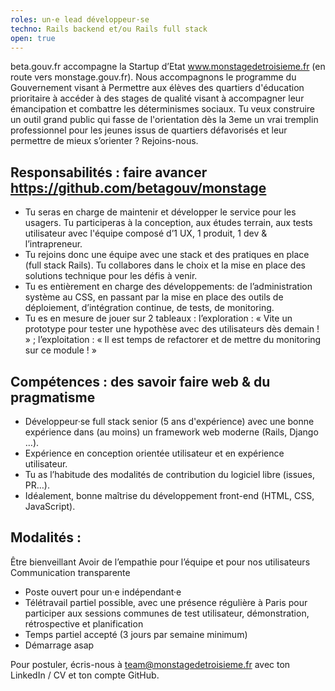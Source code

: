 ```yaml
---
roles: un·e lead développeur·se
techno: Rails backend et/ou Rails full stack
open: true
---
```


beta.gouv.fr accompagne la Startup d’Etat www.monstagedetroisieme.fr (en route vers monstage.gouv.fr). 
Nous accompagnons le programme du Gouvernement visant à Permettre aux élèves des quartiers d'éducation prioritaire à accéder à des stages de qualité visant à accompagner leur émancipation et combattre les déterminismes sociaux.
Tu veux construire un outil grand public qui fasse de l'orientation dès la 3eme un vrai tremplin professionnel pour les jeunes issus de quartiers défavorisés et leur permettre de mieux s’orienter ? Rejoins-nous.

<!--more-->

## Responsabilités : faire avancer https://github.com/betagouv/monstage

- Tu seras en charge de maintenir et développer le service pour les usagers. Tu participeras à la conception, aux études terrain, aux tests utilisateur avec l'équipe composé d’1 UX, 1 produit, 1 dev & l’intrapreneur.
- Tu rejoins donc une équipe avec une stack et des pratiques en place (full stack Rails). Tu collabores dans le choix et la mise en place des solutions technique pour les défis à venir.
- Tu es entièrement en charge des développements: de l’administration système au CSS, en passant par la mise en place des outils de déploiement, d’intégration continue, de tests, de monitoring.
- Tu es en mesure de jouer sur 2 tableaux : l’exploration : « Vite un prototype pour tester une hypothèse avec des utilisateurs dès demain ! » ; l’exploitation : « Il est temps de refactorer et de mettre du monitoring sur ce module ! »

## Compétences : des savoir faire web & du pragmatisme

- Développeur·se full stack senior (5 ans d'expérience) avec une bonne expérience dans (au moins) un framework web moderne (Rails, Django …).
- Expérience en conception orientée utilisateur et en expérience utilisateur.
- Tu as l’habitude des modalités de contribution du logiciel libre (issues, PR…).
- Idéalement, bonne maîtrise du développement front-end (HTML, CSS, JavaScript).

## Modalités : 
Être bienveillant
Avoir de l’empathie pour l’équipe et pour nos utilisateurs
Communication transparente

- Poste ouvert pour un·e indépendant·e
- Télétravail partiel possible, avec une présence régulière à Paris pour participer aux sessions communes de test utilisateur, démonstration, rétrospective et planification
- Temps partiel accepté (3 jours par semaine minimum)
- Démarrage asap

Pour postuler, écris-nous à team@monstagedetroisieme.fr avec ton LinkedIn / CV et ton compte GitHub.



